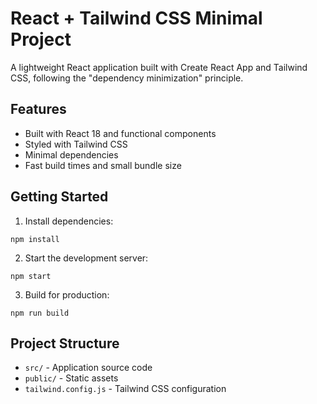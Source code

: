 # React + Tailwind CSS Minimal Project

A lightweight React application built with Create React App and Tailwind CSS, following the "dependency minimization" principle.

## Features

- Built with React 18 and functional components
- Styled with Tailwind CSS
- Minimal dependencies
- Fast build times and small bundle size

## Getting Started

1. Install dependencies:
```
npm install
```

2. Start the development server:
```
npm start
```

3. Build for production:
```
npm run build
```

## Project Structure

- `src/` - Application source code
- `public/` - Static assets
- `tailwind.config.js` - Tailwind CSS configuration